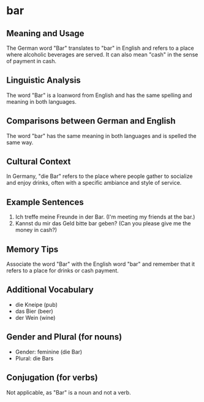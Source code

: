 # bar
## Meaning and Usage
The German word "Bar" translates to "bar" in English and refers to a place where alcoholic beverages are served. It can also mean "cash" in the sense of payment in cash.

## Linguistic Analysis
The word "Bar" is a loanword from English and has the same spelling and meaning in both languages.

## Comparisons between German and English
The word "bar" has the same meaning in both languages and is spelled the same way.

## Cultural Context
In Germany, "die Bar" refers to the place where people gather to socialize and enjoy drinks, often with a specific ambiance and style of service.

## Example Sentences
1. Ich treffe meine Freunde in der Bar. (I'm meeting my friends at the bar.)
2. Kannst du mir das Geld bitte bar geben? (Can you please give me the money in cash?)

## Memory Tips
Associate the word "Bar" with the English word "bar" and remember that it refers to a place for drinks or cash payment.

## Additional Vocabulary
- die Kneipe (pub)
- das Bier (beer)
- der Wein (wine)

## Gender and Plural (for nouns)
- Gender: feminine (die Bar)
- Plural: die Bars

## Conjugation (for verbs)
Not applicable, as "Bar" is a noun and not a verb.